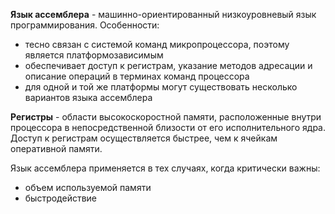 **Язык ассемблера** - машинно-ориентированный низкоуровневый язык программирования.
Особенности:
- тесно связан с системой команд микропроцессора, поэтому является платформозависимым
- обеспечивает доступ к регистрам, указание методов адресации и описание операций в терминах команд процессора
- для одной и той же платформы могут существовать несколько вариантов языка ассемблера

**Регистры** - области высокоскоростной памяти, расположенные внутри процессора в непосредственной близости от его исполнительного ядра. Доступ к регистрам осуществляется быстрее, чем к ячейкам оперативной памяти.

Язык ассемблера применяется в тех случаях, когда критически важны:
- объем используемой памяти
- быстродействие

